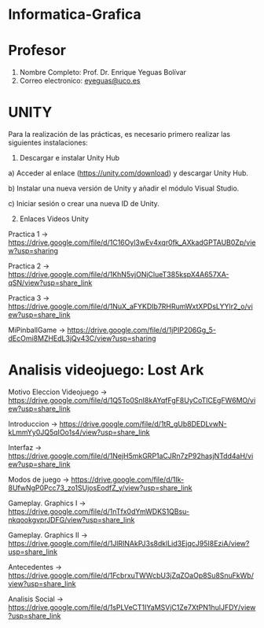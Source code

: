 # Informatica-Grafica

# Profesor

1. Nombre Completo: Prof. Dr. Enrique Yeguas Bolívar
2. Correo electronico: eyeguas@uco.es

# UNITY

Para la realización de las prácticas, es necesario primero realizar las siguientes instalaciones:

1. Descargar e instalar Unity Hub

a) Acceder al enlace (https://unity.com/download) y descargar Unity Hub.

b) Instalar una nueva versión de Unity y añadir el módulo Visual Studio.

c) Iniciar sesión o crear una nueva ID de Unity.

2. Enlaces Videos Unity

  Practica 1 -> https://drive.google.com/file/d/1C16Oyl3wEv4xqr0fk_AXkadGPTAUB0Zp/view?usp=sharing

  Practica 2 -> https://drive.google.com/file/d/1KhN5vjONjClueT385kspX4A657XA-qSN/view?usp=share_link

  Practica 3 -> https://drive.google.com/file/d/1NuX_aFYKDIb7RHRumWxtXPDsLYYlr2_o/view?usp=share_link
  
  MiPinballGame -> https://drive.google.com/file/d/1jPIP206Gg_5-dEcOmi8MZHEdL3jQv43C/view?usp=sharing

# Analisis videojuego: Lost Ark

  Motivo Eleccion Videojuego -> https://drive.google.com/file/d/1Q5To0SnI8kAYqfFgF8UyCoTlCEgFW6MO/view?usp=share_link

  Introduccion -> https://drive.google.com/file/d/1tR_gUb8DEDLvwN-kLmmYy0JQ5qIOo1s4/view?usp=share_link
  
  Interfaz -> https://drive.google.com/file/d/1NejH5mkGRP1aCJRn7zP92hasjNTdd4aH/view?usp=share_link
  
  Modos de juego -> https://drive.google.com/file/d/1Ik-8UfwNgP0Pcc73_zo1SUjosEodfZ_y/view?usp=share_link
  
  Gameplay. Graphics I -> https://drive.google.com/file/d/1nTfx0dYmWDKS1QBsu-nkqookgvprJDFG/view?usp=share_link
  
  Gameplay. Graphics II -> https://drive.google.com/file/d/1JlRINAkPJ3s8dklLid3EjqcJ95I8EziA/view?usp=share_link
  
  Antecedentes -> https://drive.google.com/file/d/1FcbrxuTWWcbU3jZqZOaOp8Su8SnuFkWb/view?usp=share_link
  
  Analisis Social -> https://drive.google.com/file/d/1sPLVeCT1IYaMSVjC1Ze7XtPN1hulJFDY/view?usp=share_link
  
  
